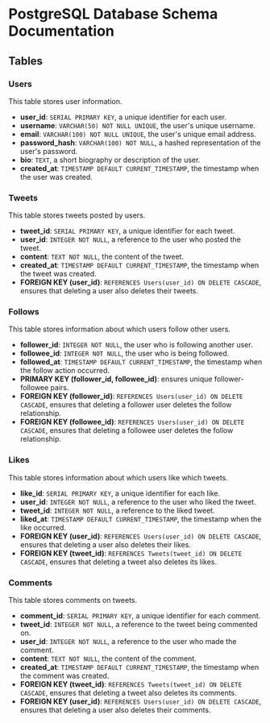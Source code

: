 # PostgreSQL Database Schema Documentation

## Tables

### Users
This table stores user information.

- **user_id**: `SERIAL PRIMARY KEY`, a unique identifier for each user.
- **username**: `VARCHAR(50) NOT NULL UNIQUE`, the user's unique username.
- **email**: `VARCHAR(100) NOT NULL UNIQUE`, the user's unique email address.
- **password_hash**: `VARCHAR(100) NOT NULL`, a hashed representation of the user's password.
- **bio**: `TEXT`, a short biography or description of the user.
- **created_at**: `TIMESTAMP DEFAULT CURRENT_TIMESTAMP`, the timestamp when the user was created.

### Tweets
This table stores tweets posted by users.

- **tweet_id**: `SERIAL PRIMARY KEY`, a unique identifier for each tweet.
- **user_id**: `INTEGER NOT NULL`, a reference to the user who posted the tweet.
- **content**: `TEXT NOT NULL`, the content of the tweet.
- **created_at**: `TIMESTAMP DEFAULT CURRENT_TIMESTAMP`, the timestamp when the tweet was created.
- **FOREIGN KEY (user_id)**: `REFERENCES Users(user_id) ON DELETE CASCADE`, ensures that deleting a user also deletes their tweets.

### Follows
This table stores information about which users follow other users.

- **follower_id**: `INTEGER NOT NULL`, the user who is following another user.
- **followee_id**: `INTEGER NOT NULL`, the user who is being followed.
- **followed_at**: `TIMESTAMP DEFAULT CURRENT_TIMESTAMP`, the timestamp when the follow action occurred.
- **PRIMARY KEY (follower_id, followee_id)**: ensures unique follower-followee pairs.
- **FOREIGN KEY (follower_id)**: `REFERENCES Users(user_id) ON DELETE CASCADE`, ensures that deleting a follower user deletes the follow relationship.
- **FOREIGN KEY (followee_id)**: `REFERENCES Users(user_id) ON DELETE CASCADE`, ensures that deleting a followee user deletes the follow relationship.

### Likes
This table stores information about which users like which tweets.

- **like_id**: `SERIAL PRIMARY KEY`, a unique identifier for each like.
- **user_id**: `INTEGER NOT NULL`, a reference to the user who liked the tweet.
- **tweet_id**: `INTEGER NOT NULL`, a reference to the liked tweet.
- **liked_at**: `TIMESTAMP DEFAULT CURRENT_TIMESTAMP`, the timestamp when the like occurred.
- **FOREIGN KEY (user_id)**: `REFERENCES Users(user_id) ON DELETE CASCADE`, ensures that deleting a user also deletes their likes.
- **FOREIGN KEY (tweet_id)**: `REFERENCES Tweets(tweet_id) ON DELETE CASCADE`, ensures that deleting a tweet also deletes its likes.

### Comments
This table stores comments on tweets.

- **comment_id**: `SERIAL PRIMARY KEY`, a unique identifier for each comment.
- **tweet_id**: `INTEGER NOT NULL`, a reference to the tweet being commented on.
- **user_id**: `INTEGER NOT NULL`, a reference to the user who made the comment.
- **content**: `TEXT NOT NULL`, the content of the comment.
- **created_at**: `TIMESTAMP DEFAULT CURRENT_TIMESTAMP`, the timestamp when the comment was created.
- **FOREIGN KEY (tweet_id)**: `REFERENCES Tweets(tweet_id) ON DELETE CASCADE`, ensures that deleting a tweet also deletes its comments.
- **FOREIGN KEY (user_id)**: `REFERENCES Users(user_id) ON DELETE CASCADE`, ensures that deleting a user also deletes their comments.